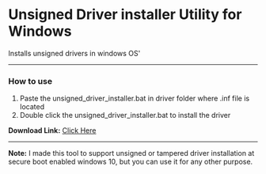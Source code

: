 # Unsigned Driver installer Utility for Windows
 Installs unsigned drivers in windows OS'

------------

### How to use
1. Paste the unsigned_driver_installer.bat in driver folder where .inf file is located
2. Double click the unsigned_driver_installer.bat to install the driver
  
**Download Link:** [Click Here](https://github.com/fawazahmed0/windows-unsigned-driver-installer/releases/latest/download/unsigned_driver_installer.bat "Click Here")

------------

**Note:** I made this tool to support unsigned or tampered driver installation at secure boot enabled windows 10, but you can use it for any other purpose.
